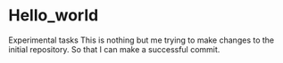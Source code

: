 # Hello_world
Experimental tasks
This is nothing but me trying to make changes to the initial repository. So that I can make a successful commit. 
